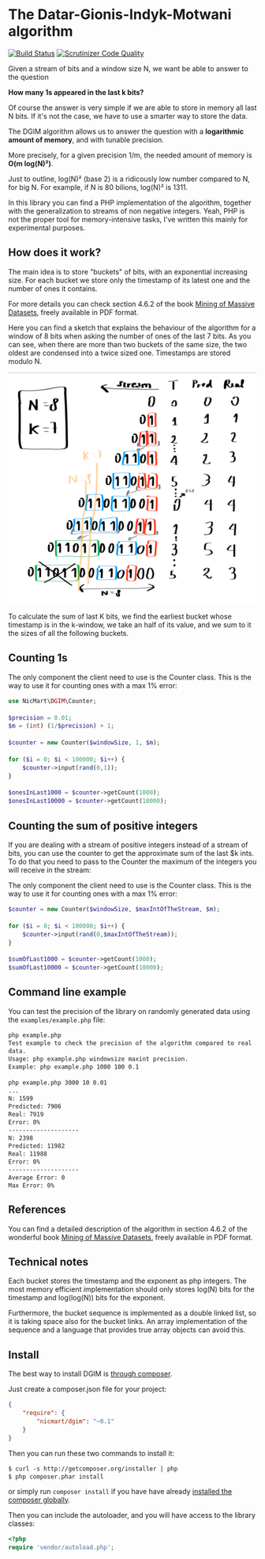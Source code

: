 # The Datar-Gionis-Indyk-Motwani algorithm

[![Build Status](https://travis-ci.org/nicmart/DGIM.svg?branch=master)](https://travis-ci.org/nicmart/DGIM)
[![Scrutinizer Code Quality](https://scrutinizer-ci.com/g/nicmart/DGIM/badges/quality-score.png?b=master)](https://scrutinizer-ci.com/g/nicmart/DGIM/?branch=master)

Given a stream of bits and a window size N, we want be able to answer to the question

**How many 1s appeared in the last k bits?**

Of course the answer is very simple if we are able to store in memory all last N bits.
If it's not the case, we have to use a smarter way to store the data.

The DGIM algorithm allows us to answer the question with a **logarithmic amount
of memory**, and with tunable precision.

More precisely, for a given precision 1/m, the needed amount of memory is **O(m log(N)²)**. 

Just to outline, log(N)² (base 2) is a ridicously low number compared to N, for big N. For example, if N is 80 bilions,
log(N)² is 1311.

In this library you can find a PHP implementation of the algorithm, together with the generalization
to streams of non negative integers. Yeah, PHP is not the proper tool for memory-intensive tasks, I've written
this mainly for experimental purposes.
 
## How does it work?
The main idea is to store "buckets" of bits, with an exponential increasing size.
For each bucket we store only the timestamp of its latest one and the number of ones it contains.

For more details you can check section 4.6.2 of the book [Mining of Massive Datasets](http://www.mmds.org), 
freely available in PDF format.

Here you can find a sketch that explains the behaviour of the algorithm for a window of 8 bits
when asking the number of ones of the last 7 bits. As you can see, when there are more than two buckets
of the same size, the two oldest are condensed into a twice sized one. Timestamps are stored modulo N.

![example](example.png)

To calculate the sum of last K bits, we find the earliest bucket whose timestamp is in the k-window, we take an half of
its value, and we sum to it the sizes of all the following buckets. 

## Counting 1s
The only component the client need to use is the Counter class. This is the way to use it for counting ones with a max 1% error:
```php
use NicMart\DGIM\Counter;

$precision = 0.01;
$m = (int) (1/$precision) + 1;

$counter = new Counter($windowSize, 1, $m);

for ($i = 0; $i < 100000; $i++) {
    $counter->input(rand(0,1));
}

$onesInLast1000 = $counter->getCount(1000);
$onesInLast10000 = $counter->getCount(10000);
```

## Counting the sum of positive integers
If you are dealing with a stream of positive integers instead of a stream of bits, you can use the counter 
to get the approximate sum of the last $k ints. To do that you need to pass to the Counter the maximum of the integers
you will receive in the stream:

The only component the client need to use is the Counter class. This is the way to use it for counting ones with a max 1% error:
```php
$counter = new Counter($windowSize, $maxIntOfTheStream, $m);

for ($i = 0; $i < 100000; $i++) {
    $counter->input(rand(0,$maxIntOfTheStream));
}

$sumOfLast1000 = $counter->getCount(1000);
$sumOfLast10000 = $counter->getCount(10000);
```

## Command line example
You can test the precision of the library on randomly generated data using the `examples/example.php` file:
```
php example.php           
Test example to check the precision of the algorithm compared to real data.
Usage: php example.php windowsize maxint precision.
Example: php example.php 1000 100 0.1

php example.php 3000 10 0.01
...
N: 1599
Predicted: 7906
Real: 7919
Error: 0%
--------------------
N: 2398
Predicted: 11982
Real: 11988
Error: 0%
--------------------
Average Error: 0
Max Error: 0%
```

## References
You can find a detailed description of the algorithm in section 4.6.2 of the wonderful 
book [Mining of Massive Datasets](http://www.mmds.org), freely available in PDF format.

## Technical notes
Each bucket stores the timestamp and the exponent as php integers. The most memory efficient implementation
should only stores log(N) bits for the timestamp and log(log(N)) bits for the exponent.

Furthermore, the bucket sequence is implemented as a double linked list, so it is taking space also for the bucket links.
An array implementation of the sequence and a language that provides true array objects can avoid this.

## Install

The best way to install DGIM is [through composer](http://getcomposer.org).

Just create a composer.json file for your project:

```JSON
{
    "require": {
        "nicmart/dgim": "~0.1"
    }
}
```

Then you can run these two commands to install it:

    $ curl -s http://getcomposer.org/installer | php
    $ php composer.phar install

or simply run `composer install` if you have have already [installed the composer globally](http://getcomposer.org/doc/00-intro.md#globally).

Then you can include the autoloader, and you will have access to the library classes:

```php
<?php
require 'vendor/autoload.php';
```
